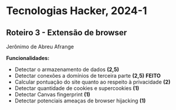 # Tecnologias Hacker, 2024-1

## Roteiro 3 - Extensão de browser

Jerônimo de Abreu Afrange

**Funcionalidades:**
- Detectar o armazenamento de dados **(2,5)**
- Detectar conexões a domínios de terceira parte **(2,5)** **FEITO**
- Calcular pontuação do site quanto ao respeito à privacidade **(2)**
- Detectar quantidade de cookies e supercookies **(1)**
- Detectar Canvas fingerprint **(1)**
- Detectar potenciais ameaças de browser hijacking **(1)**
